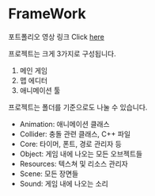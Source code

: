 # FrameWork
포트폴리오 영상 링크 Click [here](https://youtu.be/qZcuQe4SFsE)

프로젝트는 크게 3가지로 구성됩니다.
1. 메인 게임
2. 맵 에디터
3. 애니메이션 툴


프로젝트는 폴더를 기준으로도 나눌 수 있습니다.
- Animation:  애니메이션 클래스
- Collider:   충돌 관련 클래스, C++ 파일
- Core:       타이머, 폰트, 경로 관리자 등
- Object:     게임 내에 나오는 모든 오브젝트들
- Resources:  텍스쳐 및 리소스 관리자
- Scene:      모든 장면들
- Sound:      게임 내에 나오는 소리
